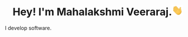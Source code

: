 <h1 align="center">Hey! I'm Mahalakshmi Veeraraj.<img src="hey.gif" width="30px">
</h1>
<p>I develop software.</p>

